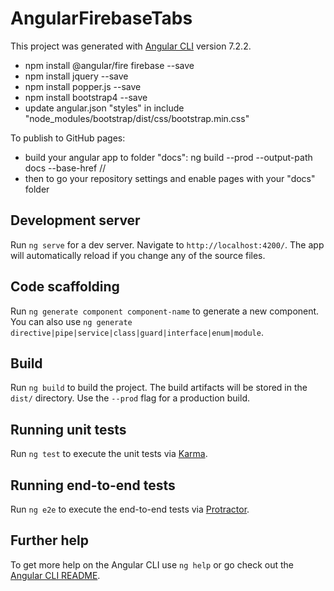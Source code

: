 # AngularFirebaseTabs

This project was generated with [Angular CLI](https://github.com/angular/angular-cli) version 7.2.2.

* npm install @angular/fire firebase --save
* npm install jquery --save
* npm install popper.js --save
* npm install bootstrap4 --save
* update angular.json "styles" in include "node_modules/bootstrap/dist/css/bootstrap.min.css"

To publish to GitHub pages:
* build your angular app to folder "docs": ng build --prod --output-path docs --base-href /<project name>/
* then to go your repository settings and enable pages with your "docs" folder

## Development server

Run `ng serve` for a dev server. Navigate to `http://localhost:4200/`. The app will automatically reload if you change any of the source files.

## Code scaffolding

Run `ng generate component component-name` to generate a new component. You can also use `ng generate directive|pipe|service|class|guard|interface|enum|module`.

## Build

Run `ng build` to build the project. The build artifacts will be stored in the `dist/` directory. Use the `--prod` flag for a production build.

## Running unit tests

Run `ng test` to execute the unit tests via [Karma](https://karma-runner.github.io).

## Running end-to-end tests

Run `ng e2e` to execute the end-to-end tests via [Protractor](http://www.protractortest.org/).

## Further help

To get more help on the Angular CLI use `ng help` or go check out the [Angular CLI README](https://github.com/angular/angular-cli/blob/master/README.md).
